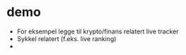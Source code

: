 # demo
- For eksempel legge til krypto/finans relatert live tracker
- Sykkel relatert (f.eks. live ranking)
- 
